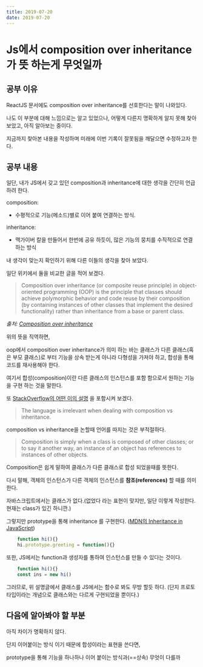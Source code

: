 ```yaml
---
title: 2019-07-20
date: 2019-07-20
---
```

# Js에서 composition over inheritance가 뜻 하는게 무엇일까

## 공부 이유

ReactJS 문서에도 composition over inheritance를 선호한다는 말이 나와있다. 

나도 이 부분에 대해 느낌으로는 알고 있었으나, 어떻게 다른지 명확하게 알지 못해 찾아보았고, 아직 알아보는 중이다. 

지금까지 찾아본 내용을 작성하며 미래에 이번 기록이 잘못됨을 깨달으면 수정하고자 한다. 

## 공부 내용

일단, 내가 JS에서 갖고 있던 composition과 inheritance에 대한 생각을 간단히 언급하려 한다. 

composition:

- 수평적으로 기능(메소드)별로 이어 붙여 연결하는 방식.

inheritance:

- 맥가이버 칼을 만들어서 한번에 공유 하듯이, 많은 기능의 뭉치를 수직적으로 연결하는 방식

내 생각이 맞는지 확인하기 위해 다른 이들의 생각을 찾아 보았다. 

일단 위키에서 둘을 비교한 글을 적어 보겠다. 

> Composition over inheritance (or composite reuse principle) in object-oriented programming (OOP) is the principle that classes should achieve polymorphic behavior and code reuse by their composition (by containing instances of other classes that implement the desired functionality) rather than inheritance from a base or parent class.

*출처: [Composition over inheritance](https://en.wikipedia.org/wiki/Composition_over_inheritance)*

위의 뜻을 직역하면,

oop에서 composition over inheritance가 의미 하는 바는 클래스가 다른 클래스(혹은 부모 클래스)로 부터 기능을 상속 받는게 아니라 다형성을 가져야 하고, 합성을 통해 코드를 재사용해야 한다. 

여기서 합성(composition)이란 다른 클래스의 인스턴스를 포함 함으로서 원하는 기능을 구현 하는 것을 말한다. 

또 [StackOverflow의 어떤 이의 설명](https://stackoverflow.com/a/8696786) 을 포함시켜 보겠다. 

> The language is irrelevant when dealing with composition vs inheritance.

composition vs inheritance을 논할때 언어를 따지는 것은 부적절하다.

> Composition is simply when a class is composed of other classes; or to say it another way, an instance of an object has references to instances of other objects.

Composition은 쉽게 말하여 클래스가 다른 클래스로 합성 되었을때를 뜻한다. 

다시 말해, 객체의 인스턴스가 다른 객체의 인스턴스를 **참조(references)** 할 때를 의미한다. 

자바스크립트에서는 클래스가 없다.(없었다 라는 표현이 맞지만, 일단 이렇게 작성한다. 현재는 class가 있긴 하니깐.)

그렇지만 prototype을 통해 inheritance 를 구현한다. ([MDN의 Inheritance in JavaScript](https://developer.mozilla.org/en-US/docs/Learn/JavaScript/Objects/Inheritance))

```js
    function hi(){}
    hi.prototype.greeting = function(){}
```

또한, JS에서는 function과 생성자를 통하여 인스턴스를 만들 수 있다는 것이다. 

```js
    function hi(){}
    const ins = new hi()
```

그러므로, 위 설명글에서 클래스를 JS에서는 함수로 봐도 무방 할듯 하다. (단지 프로토타입이라는 개념으로 클래스와는 다르게 구현되었을 뿐이다.)

## 다음에 알아봐야 할 부분

아직 차이가 명확하지 않다. 

단지 이어붙이는 방식 이기 때문에 합성이라는 표현을 쓴다면, 

prototype을 통해 기능을 하나하나 이어 붙이는 방식과(==상속) 무엇이 다를까
